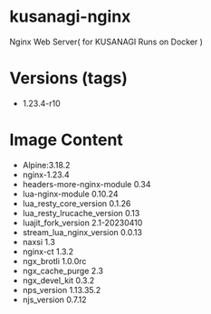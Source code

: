 # kusanagi-nginx

Nginx Web Server( for KUSANAGI Runs on Docker )

# Versions (tags)

- 1.23.4-r10

# Image Content

- Alpine:3.18.2
- nginx-1.23.4
- headers-more-nginx-module 0.34
- lua-nginx-module 0.10.24
- lua_resty_core_version 0.1.26
- lua_resty_lrucache_version 0.13
- luajit_fork_version 2.1-20230410
- stream_lua_nginx_version 0.0.13
- naxsi 1.3
- nginx-ct 1.3.2
- ngx_brotli 1.0.0rc
- ngx_cache_purge 2.3
- ngx_devel_kit 0.3.2
- nps_version 1.13.35.2
- njs_version 0.7.12

